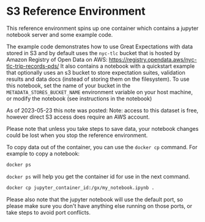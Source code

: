 # S3 Reference Environment

This reference environment spins up one container which contains a jupyter notebook server and some example code.

The example code demonstrates how to use Great Expectations with data stored in S3 and by default uses the `nyc-tlc` bucket that is hosted by Amazon Registry of Open Data on AWS: https://registry.opendata.aws/nyc-tlc-trip-records-pds/  It also contains a notebook with a quickstart example that optionally uses an s3 bucket to store expectation suites, validation results and data docs (instead of storing them on the filesystem). To use this notebook, set the name of your bucket in the `METADATA_STORES_BUCKET_NAME` environment variable on your host machine, or modify the notebook (see instructions in the notebook)


As of 2023-05-23 this note was posted: Note: access to this dataset is free, however direct S3 access does require an AWS account.

Please note that unless you take steps to save data, your notebook changes could be lost when you stop the reference environment.

To copy data out of the container, you can use the `docker cp` command. For example to copy a notebook:

```bash
docker ps
```

`docker ps` will help you get the container id for use in the next command.

```bash
docker cp jupyter_container_id:/gx/my_notebook.ipynb .
```

Please also note that the jupyter notebook will use the default port, so please make sure you don't have anything else running on those ports, or take steps to avoid port conflicts.
